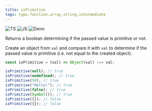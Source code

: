 ```yaml
---
title: isPrimitive
tags: type,function,array,string,intermediate
---
```


![TS](https://img.shields.io/badge/supports-typescript-blue.svg?style=flat-square)
![JS](https://img.shields.io/badge/supports-javascript-yellow.svg?style=flat-square)
![Deno](https://img.shields.io/badge/supports-deno-green.svg?style=flat-square)

Returns a boolean determining if the passed value is primitive or not.

Create an object from `val` and compare it with `val` to determine if the passed value is primitive (i.e. not equal to the created object).

```ts title="typescript"
const isPrimitive = (val) => Object(val) !== val;
```

```ts title="typescript"
isPrimitive(null); // true
isPrimitive(undefined); // true
isPrimitive(50); // true
isPrimitive("Hello!"); // true
isPrimitive(false); // true
isPrimitive(Symbol()); // true
isPrimitive([]); // false
isPrimitive({}); // false
```

